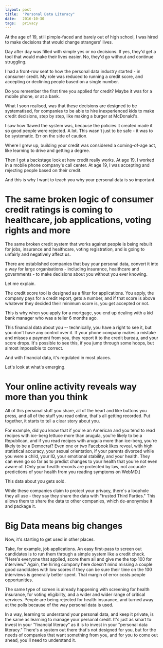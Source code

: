 ```yaml
---
layout: post
title:  "Personal Data Literacy"
date:   2016-10-30
tags:   privacy
---
```


At the age of 19, still pimple-faced and barely out of high school, I was hired to make decisions that would change strangers' lives.

Day after day was filled with simple yes or no decisions.  If yes, they'd get a tool that would make their lives easier.  No, they'd go without and continue struggling.

I had a front-row seat to how the personal data industry started - in consumer credit. My role was reduced to running a credit score, and accepting or declining people based on a single number.

Do you remember the first time you applied for credit?  Maybe it was for a mobile phone, or at a bank.

What I soon realised, was that these decisions are designed to be systematised, for companies to be able to hire inexperienced kids to make credit decisions, step by step, like making a burger at McDonald's.

I saw how flawed the system was, because the policies it created made it so good people were rejected.  A lot.  This wasn't just to be safe - it was to be systematic. Err on the side of caution.

Where I grew up, building your credit was considered a coming-of-age act, like learning to drive and getting a degree.

Then I got a backstage look at how credit really works.  At age 19, I worked in a mobile phone company's call center. At age 19, I was accepting and rejecting people based on their credit.

And this is why I want to teach you why your personal data is so important.  

# The same broken logic of consumer credit ratings is coming to healthcare, job applications, voting rights and more

The same broken credit system that works against people is being rebuilt for jobs, insurance and healthcare, voting registration, and is going to unfairly and negatively affect us.

There are established companies that buy your personal data, convert it into a way for large organisations - including insurance, healthcare and governments - to make decisions about you without you ever knowing.

Let me explain.

The credit score tool is designed as a filter for applications.  You apply, the company pays for a credit report, gets a number, and if that score is above whatever they decided their minimum score is, you get accepted or not.

This is why when you apply for a mortgage, you end up dealing with a kid bank manager who was a teller 6 months ago.

This financial data about you -- technically, you have a right to see it, but you don't have any control over it.  If your phone company makes a mistake and misses a payment from you, they report it to the credit bureau, and your score drops.  It's possible to see this, if you jump through some hoops, but almost impossible to correct.

And with financial data, it's regulated in most places.  

Let's look at what's emerging.

# Your online activity reveals way more than you think

All of this personal stuff you share, all of the heart and like buttons you press, and all of the stuff you read online, that's all getting recorded.   Put together, it starts to tell a clear story about you.

For example, did you know that if you're an American and you tend to read recipes with ice-berg lettuce more than arugula, you're likely to be a Republican, and if you read recipes with arugula more than ice-berg, you're likely to be a Democrat?  Even one or two [Facebook likes](https://www.theguardian.com/technology/2013/mar/11/facebook-users-reveal-intimate-secrets) reveal, with high statistical accuracy, your sexual orientation, if your parents divorced while you were a child, your IQ, your emotional stability, and your health.  They can even go so far as to predict changes to your health that you're not even aware of.  (Only your health records are protected by law, not accurate predictions of your health from you reading symptoms on WebMD.)

This data about you gets sold.

While these companies claim to protect your privacy, there's a loophole they all use - they say they share the data with "trusted Third Parties."  This allows them to share the data to other companies, which de-anonymise it and package it.

# Big Data means big changes

Now, it's starting to get used in other places.

Take, for example, job applications.  An easy first-pass to screen out candidates is to run them through a simple system like a credit check.  "Here's everyone that applied, score them all and give me the top 100 for interview." Again, the hiring company here doesn't mind missing a couple good candidates with low scores if they can be sure their time on the 100 interviews is generally better spent.  That margin of error costs people opportunities.

The same type of screen is already happening with screening for health insurance, for voting eligibility, and a wider and wider range of critical services.  People are being rejected for health insurance, and turned away at the polls because of the way personal data is used.

In a way, learning to understand your personal data, and keep it private, is the same as learning to manage your personal credit.  It's just as smart to invest in your "financial literacy" as it is to invest in your "personal data literacy." There's a system out there that's not designed for you, but for the needs of companies that want something from you, and for you to come out ahead, you'll need to understand it.





